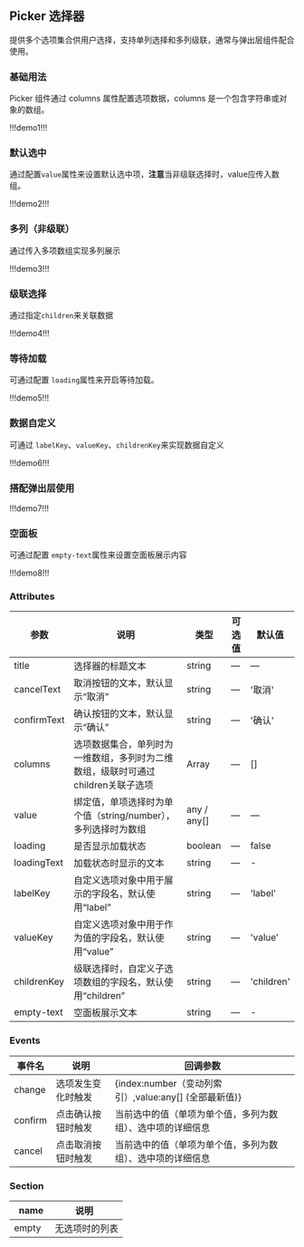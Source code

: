 ## Picker 选择器

提供多个选项集合供用户选择，支持单列选择和多列级联，通常与弹出层组件配合使用。

### 基础用法

Picker 组件通过 columns 属性配置选项数据，columns 是一个包含字符串或对象的数组。

!!!demo1!!!

### 默认选中

通过配置`value`属性来设置默认选中项，**注意**当非级联选择时，value应传入数组。

!!!demo2!!!

### 多列（非级联）

通过传入多项数组实现多列展示

!!!demo3!!!

### 级联选择

通过指定`children`来关联数据

!!!demo4!!!

### 等待加载

可通过配置 `loading`属性来开启等待加载。

!!!demo5!!!

### 数据自定义

可通过 `labelKey`、`valueKey`、`childrenKey`来实现数据自定义

!!!demo6!!!

### 搭配弹出层使用

!!!demo7!!!

### 空面板

可通过配置 `empty-text`属性来设置空面板展示内容

!!!demo8!!!

### Attributes

| 参数        | 说明                                                                             | 类型        | 可选值 | 默认值     |
| ----------- | -------------------------------------------------------------------------------- | ----------- | ------ | ---------- |
| title       | 选择器的标题文本                                                                 | string      | —      | —          |
| cancelText  | 取消按钮的文本，默认显示“取消”                                                   | string      | —      | '取消'     |
| confirmText | 确认按钮的文本，默认显示“确认”                                                   | string      | —      | '确认'     |
| columns     | 选项数据集合，单列时为一维数组，多列时为二维数组，级联时可通过children关联子选项 | Array<any>  | —      | []         |
| value       | 绑定值，单项选择时为单个值（string/number），多列选择时为数组                    | any / any[] | —      | —          |
| loading     | 是否显示加载状态                                                                 | boolean     | —      | false      |
| loadingText | 加载状态时显示的文本                                                             | string      | —      | -          |
| labelKey    | 自定义选项对象中用于展示的字段名，默认使用“label”                                | string      | —      | 'label'    |
| valueKey    | 自定义选项对象中用于作为值的字段名，默认使用“value”                              | string      | —      | 'value'    |
| childrenKey | 级联选择时，自定义子选项数组的字段名，默认使用“children”                         | string      | —      | 'children' |
| empty-text  | 空面板展示文本                                                                   | string      | —      | -          |

### Events

| 事件名  | 说明               | 回调参数                                                   |
| ------- | ------------------ | ---------------------------------------------------------- |
| change  | 选项发生变化时触发 | {index:number（变动列索引）,value:any[] (全部最新值)}      |
| confirm | 点击确认按钮时触发 | 当前选中的值（单项为单个值，多列为数组）、选中项的详细信息 |
| cancel  | 点击取消按钮时触发 | 当前选中的值（单项为单个值，多列为数组）、选中项的详细信息 |

### Section

|   name  | 说明           |
| ------- | -------------- |
| empty   | 无选项时的列表 |
